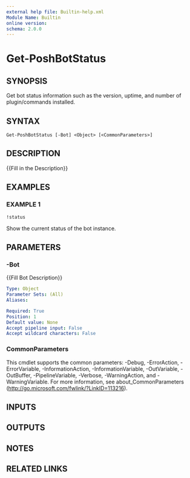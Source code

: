 ```yaml
---
external help file: Builtin-help.xml
Module Name: Builtin
online version:
schema: 2.0.0
---
```


# Get-PoshBotStatus

## SYNOPSIS
Get bot status information such as the version, uptime, and number of plugin/commands installed.

## SYNTAX

```
Get-PoshBotStatus [-Bot] <Object> [<CommonParameters>]
```

## DESCRIPTION
{{Fill in the Description}}

## EXAMPLES

### EXAMPLE 1
```
!status
```

Show the current status of the bot instance.

## PARAMETERS

### -Bot
{{Fill Bot Description}}

```yaml
Type: Object
Parameter Sets: (All)
Aliases:

Required: True
Position: 1
Default value: None
Accept pipeline input: False
Accept wildcard characters: False
```

### CommonParameters
This cmdlet supports the common parameters: -Debug, -ErrorAction, -ErrorVariable, -InformationAction, -InformationVariable, -OutVariable, -OutBuffer, -PipelineVariable, -Verbose, -WarningAction, and -WarningVariable.
For more information, see about_CommonParameters (http://go.microsoft.com/fwlink/?LinkID=113216).

## INPUTS

## OUTPUTS

## NOTES

## RELATED LINKS
